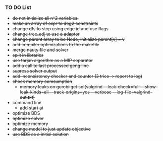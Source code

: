 ### TO DO List
* ~~do not initialize all n^2 variables.~~
* ~~make an array of expr to deg2 constraints~~
* ~~change dfs to stop using edge id and use flags~~
* ~~change tree_adj to use a adaptor~~
* ~~change parent array to be Node, initialize parent[v] = v~~
* ~~add compiler optimizations to the makefile~~
* ~~merge nauty file and solver~~
* ~~split in libraries~~
* ~~use tarjan algorithm as a MIP separator~~
* ~~add a call to last processed geng line~~
* ~~supress solver output~~
* ~~add inconsistency checker and counter (3 tries -> report to log)~~
* ~~check memory comsumption~~
	* ~~memory leaks on gurobi get sol(valgrind --leak-check=full --show-leak-kinds=all --track-origins=yes --verbose --log-file=valgrind-out.txt)~~
* command line
	* ~~add start at~~
* optimize BDS
* ~~optimize solver~~
* ~~optimize memory~~
* ~~change model to just update objective~~
* ~~use BDS as a initial solution~~
	